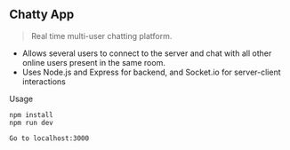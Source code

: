 ## Chatty App

> Real time multi-user chatting platform.
- Allows several users to connect to the server and chat with all other online users present in the same room.
- Uses Node.js and Express for backend, and Socket.io for server-client interactions

Usage
```
npm install
npm run dev

Go to localhost:3000
```

